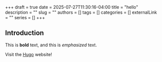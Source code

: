 +++ 
draft = true
date = 2025-07-27T11:30:16-04:00
title = "hello"
description = ""
slug = ""
authors = []
tags = []
categories = []
externalLink = ""
series = []
+++
## Introduction

This is **bold** text, and this is *emphasized* text.

Visit the [Hugo](https://gohugo.io) website!
